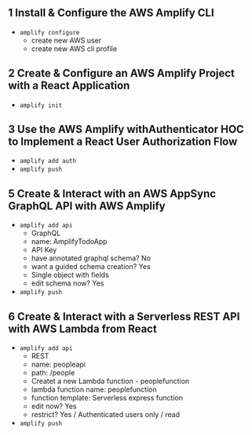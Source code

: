 ## 1 Install & Configure the AWS Amplify CLI
- `amplify configure`
  - create new AWS user
  - create new AWS cli profile

## 2 Create & Configure an AWS Amplify Project with a React Application
- `amplify init`

## 3 Use the AWS Amplify withAuthenticator HOC to Implement a React User Authorization Flow
- `amplify add auth`
- `amplify push`

## 5 Create & Interact with an AWS AppSync GraphQL API with AWS Amplify
- `amplify add api`
  - GraphQL
  - name: AmplifyTodoApp
  - API Key
  - have annotated graphql schema? No
  - want a guided schema creation? Yes
  - Single object with fields
  - edit schema now? Yes
- `amplify push`

## 6 Create & Interact with a Serverless REST API with AWS Lambda from React
- `amplify add api`
  - REST
  - name: peopleapi
  - path: /people
  - Createt a new Lambda function - peoplefunction
  - lambda function name: peoplefunction
  - function template: Serverless express function
  - edit now? Yes
  - restrict? Yes / Authenticated users only / read
- `amplify push`

